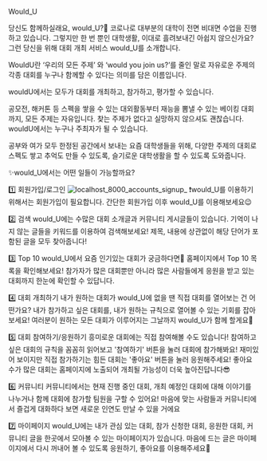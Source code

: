Would_U

당신도 함께하실래요, would_U?🤝
코로나로 대부분의 대학이 전면 비대면 수업을 진행하고 있습니다.
그렇지만 한 번 뿐인 대학생활, 이대로 흘려보내긴 아쉽지 않으신가요?
그런 당신을 위해 대회 개최 서비스 would_U를 소개합니다.

WouldU란 ‘우리의 모든 주제’ 와  ‘would you join us?’를 줄인 말로 자유로운 주제의 각종 대회를 누구나 함께할 수 있다는 의미를 담은 이름입니다.

wouldU에서는 모두가 대회를 개최하고, 참가하고, 평가할 수 있습니다.

공모전, 해커톤 등 스펙을 쌓을 수 있는 대외활동부터 재능을 뽐낼 수 있는 베이킹 대회까지, 모든 주제는 자유입니다. 찾는 주제가 없다고 실망하지 않으셔도 괜찮습니다. wouldU에서는 누구나 주최자가 될 수 있습니다.

공부와 여가 모두 한정된 공간에서 보내는 요즘 대학생들을 위해, 다양한 주제의 대회로 스펙도 쌓고 추억도 만들 수 있도록, 슬기로운 대학생활을 할 수 있도록 도와줍니다.




✨would_U에서는 어떤 일들이 가능할까요?

1️⃣ 회원가입/로그인
![localhost_8000_accounts_signup_](https://user-images.githubusercontent.com/54874529/104111435-0bb15b00-5325-11eb-9bd2-f35e28384bbf.png)
❗would_U를 이용하기 위해서는 회원가입이 필요합니다. 간단한 회원가입 이후 would_U를 이용해보세요😉

2️⃣ 검색
would_U에는 수많은 대회 소개글과 커뮤니티 게시글들이 있습니다. 기억이 나지 않는 글들을 키워드를 이용하여 검색해보세요! 제목, 내용에 상관없이 해당 단어가 포함된 글을 모두 찾아줍니다!

3️⃣ Top 10
would_U에서 요즘 인기있는 대회가 궁금하다면👀
홈페이지에서 Top 10 목록을 확인해보세요! 참가자가 많은 대회뿐만 아니라 많은 사람들에게 응원을 받고 있는 대회까지 한눈에 확인할 수 있답니다.

4️⃣ 대회 개최하기
내가 원하는 대회가 would_U에 없을 땐 직접 대회를 열어보는 건 어떤가요? 내가 참가하고 싶은 대회를, 내가 원하는 규칙으로 열어볼 수 있는 기회를 잡아보세요! 여러분이 원하는 모든 대회가 이루어지는 그날까지 would_U가 함께 할게요🙌

5️⃣ 대회 참여하기/응원하기
흥미로운 대회에는 직접 참여해볼 수도 있습니다! 참여하고 싶은 대회의 규칙을 꼼꼼히 읽어보고 '참여하기' 버튼을 눌러 대회에 참가해봐요!
재미있어 보이지만 직접 참가하기는 힘든 대회는 '좋아요' 버튼을 눌러 응원해주세요! 좋아요 수가 많은 대회는 홈페이지에 노출되어 개최될 가능성이 더욱 높아진답니다😎

6️⃣ 커뮤니티
커뮤니티에서는 현재 진행 중인 대회, 개최 예정인 대회에 대해 이야기를 나누거나 함께 대회에 참가할 팀원을 구할 수 있어요! 마음에 맞는 사람들과 커뮤니티에서 즐겁게 대화하다 보면 새로운 인연도 만날 수 있을 거에요

7️⃣ 마이페이지
would_U에는 내가 관심 있는 대회, 참가 신청한 대회, 응원한 대회, 커뮤니티 글을 한곳에서 모아볼 수 있는 마이페이지가 있습니다. 마음에 드는 글은 마이페이지에서 다시 꺼내어 볼 수 있도록 응원하기, 좋아요를 이용해주세요🥰
